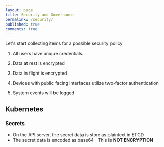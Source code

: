 ```yaml
---
layout: page
title: Security and Governance
permalink: /security/
published: true
comments: true
---
```


Let's start collecting items for a possible security policy

1. All users have unique credentials

2. Data at rest is encrypted

3. Data in flight is encrypted

4. Devices with public facing interfaces utilize two-factor authentication

5. System events will be logged


## <a name='kubernetes'></a>Kubernetes

### Secrets

  * On the API server, the secret data is store as plaintext in ETCD
  * The secret data is encoded as base64 - This is **NOT ENCRYPTION**
